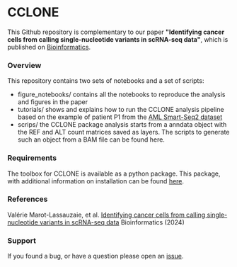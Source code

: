 # CCLONE

This Github repository is complementary to our paper **"Identifying cancer cells from calling single-nucleotide variants in scRNA-seq data"**, which is published on [Bioinformatics](https://doi.org/10.1093/bioinformatics/btae512).

### Overview
This repository contains two sets of notebooks and a set of scripts:
- figure_notebooks/  contains all the notebooks to reproduce the analysis and figures in the paper
- tutorials/  shows and explains how to run the CCLONE analysis pipeline based on the example of patient P1 from the [AML Smart-Seq2 dataset](10.1038/s41467-021-21650-1)
- scrips/  the CCLONE package analysis starts from a anndata object with the REF and ALT count matrices saved as layers. The scripts to generate such an object from a BAM file can be found here. 

### Requirements

The toolbox for CCLONE is available as a python package. This package, with additional information on installation can be found [here](https://github.com/ValerieMarot/clonal_tracing_package).

### References

Valérie Marot-Lassauzaie, et al. [Identifying cancer cells from calling single-nucleotide variants in scRNA-seq data](https://doi.org/10.1101/2024.02.21.581377) Bioinformatics (2024) 

### Support

If you found a bug, or have a question please open an [issue](https://github.com/ValerieMarot/clonal_tracing_notebooks/issues).
